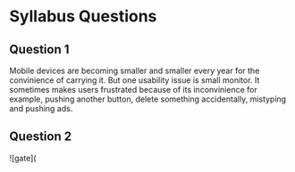 # Syllabus Questions #
## Question 1 ##
Mobile devices are becoming smaller and smaller every year for the convinience of carrying it. But one usability issue is small monitor. It sometimes makes users frustrated because of its inconvinience for example, pushing another button, delete something accidentally, mistyping and pushing ads.

## Question 2 ##
![gate](
